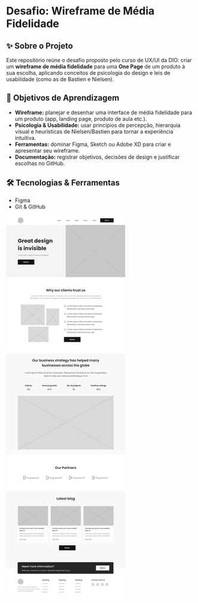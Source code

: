 # Desafio: Wireframe de Média Fidelidade

## ✨ Sobre o Projeto

Este repositório reúne o desafio proposto pelo curso de UX/UI da DIO: criar um **wireframe de média fidelidade** para uma **One Page** de um produto à sua escolha, aplicando conceitos de psicologia do design e leis de usabilidade (como as de Bastien e Nielsen).

## 🎯 Objetivos de Aprendizagem

- **Wireframe:** planejar e desenhar uma interface de média fidelidade para um produto (app, landing page, produto de aula etc.).  
- **Psicologia & Usabilidade:** usar princípios de percepção, hierarquia visual e heurísticas de Nielsen/Bastien para tornar a experiência intuitiva.  
- **Ferramentas:** dominar Figma, Sketch ou Adobe XD para criar e apresentar seu wireframe.  
- **Documentação:** registrar objetivos, decisões de design e justificar escolhas no GitHub.

## 🛠 Tecnologias & Ferramentas

- Figma
- Git & GitHub

  
![Wireframe de média fidelidade](wireframe-desafio-dio.jpg)
